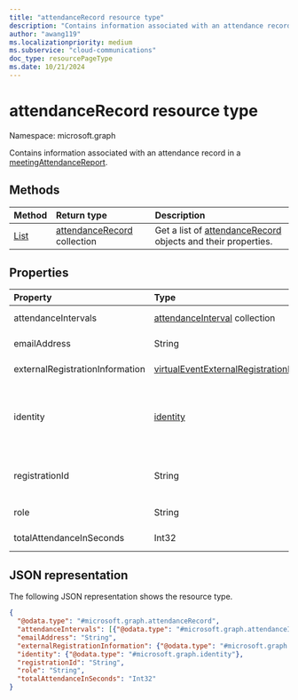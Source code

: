 ```yaml
---
title: "attendanceRecord resource type"
description: "Contains information associated with an attendance record in a meetingAttendanceReport."
author: "awang119"
ms.localizationpriority: medium
ms.subservice: "cloud-communications"
doc_type: resourcePageType
ms.date: 10/21/2024
---
```


# attendanceRecord resource type

Namespace: microsoft.graph

Contains information associated with an attendance record in a [meetingAttendanceReport](meetingattendancereport.md).

## Methods

|Method|Return type|Description|
|:---|:---|:---|
|[List](../api/attendancerecord-list.md)|[attendanceRecord](../resources/attendancerecord.md) collection|Get a list of [attendanceRecord](../resources/attendancerecord.md) objects and their properties.|

## Properties

| Property            | Type    | Description|
|:--------------------|:--------|:-----------|
| attendanceIntervals | [attendanceInterval](attendanceinterval.md) collection | List of time periods between joining and leaving a meeting. |
| emailAddress | String | Email address of the user associated with this attendance record. |
| externalRegistrationInformation | [virtualEventExternalRegistrationInformation](../resources/virtualeventexternalregistrationinformation.md) | The external information for a virtual event registration. |
| identity | [identity](identity.md) | The identity of the user associated with this attendance record. The specific type is one of the following derived types of [identity](identity.md), depending on the user type: [communicationsUserIdentity](communicationsuseridentity.md), [azureCommunicationServicesUserIdentity](azurecommunicationservicesuseridentity.md). |
| registrationId | String | Unique identifier of a [virtualEventRegistration](virtualeventregistration.md) that is available to all participants registered for the [virtualEventWebinar](virtualeventwebinar.md). |
| role | String | Role of the attendee. Possible values are: `None`, `Attendee`, `Presenter`, and `Organizer`.  |
| totalAttendanceInSeconds | Int32 | Total duration of the attendances in seconds. |

## JSON representation

The following JSON representation shows the resource type.
<!-- {
  "blockType": "resource",
  "keyProperty": "id",
  "@odata.type": "microsoft.graph.attendanceRecord",
  "baseType": "microsoft.graph.entity",
  "openType": false
}
-->

```json
{
  "@odata.type": "#microsoft.graph.attendanceRecord",
  "attendanceIntervals": [{"@odata.type": "#microsoft.graph.attendanceInterval"}],
  "emailAddress": "String",
  "externalRegistrationInformation": {"@odata.type": "#microsoft.graph.virtualEventExternalRegistrationInformation"},
  "identity": {"@odata.type": "#microsoft.graph.identity"},
  "registrationId": "String",
  "role": "String",
  "totalAttendanceInSeconds": "Int32"
}
```

